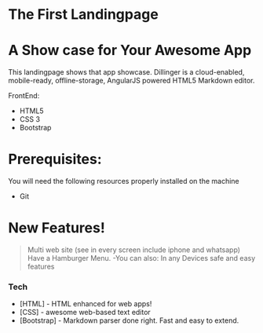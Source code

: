 # The First Landingpage
# A Show case for Your Awesome App

This landingpage shows that app showcase.
Dillinger is a cloud-enabled, mobile-ready, offline-storage, AngularJS powered HTML5 Markdown editor.

FrontEnd:
  - HTML5
  - CSS 3
  - Bootstrap
# Prerequisites:
You will need the following resources properly installed on the machine
  - Git

# New Features!
    
> Multi web site (see in every screen include iphone and whatsapp)
> Have a Hamburger Menu.
  -You can also:
> In any Devices
> safe and easy features
### Tech
* [HTML] - HTML enhanced for web apps!
* [CSS] - awesome web-based text editor
* [Bootstrap] - Markdown parser done right. Fast and easy to extend.

